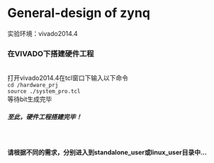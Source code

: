# General-design of zynq 
实验环境：vivado2014.4</br>

<h3>在VIVADO下搭建硬件工程</h3></br>
打开vivado2014.4在tcl窗口下输入以下命令</br>
<code>cd <your path>/hardware_prj</code></br>
<code>source ./system_pro.tcl</code></br>
等待bit生成完毕</br>
<h5>至此，硬件工程搭建完毕！</h5></br>

<h4>请根据不同的需求，分别进入到standalone_user或linux_user目录中...</h4></br>



